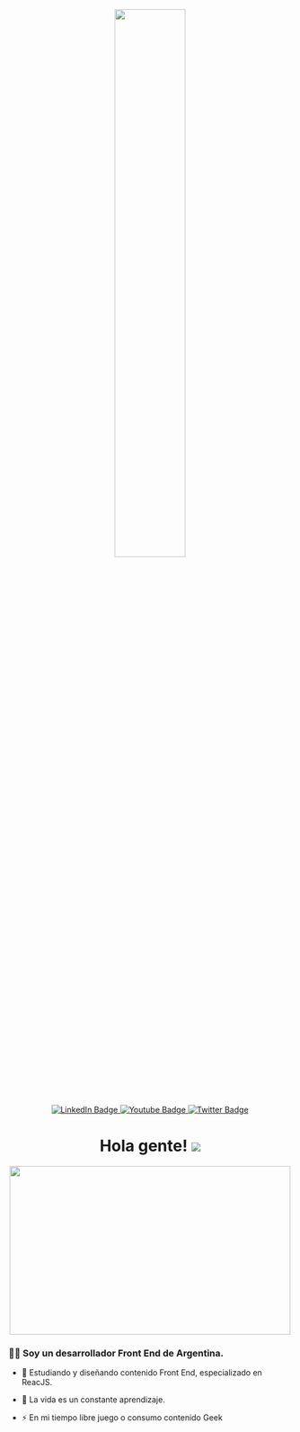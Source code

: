 

<div id="header" align="center">
  <img src="https://media.giphy.com/media/M9gbBd9nbDrOTu1Mqx/giphy.gif" width="50%">


<div id="badges">
  <a href="your-linkedin-URL">
    <img src="https://img.shields.io/badge/LinkedIn-blue?style=for-the-badge&logo=linkedin&logoColor=white" alt="LinkedIn Badge"/>
  </a>
  <a href="https://www.youtube.com/channel/UCOr210tO5b6Bx1ADIJZ0eOw">
    <img src="https://img.shields.io/badge/YouTube-red?style=for-the-badge&logo=youtube&logoColor=white" alt="Youtube Badge"/>
  </a>
  <a href="https://twitter.com/VazzolerEduardo">
    <img src="https://img.shields.io/badge/Twitter-blue?style=for-the-badge&logo=twitter&logoColor=white" alt="Twitter Badge"/>
  </a>
</div>
 <img src="https://komarev.com/ghpvc/?username=l4mm3r&style=flat-square&color=blue" alt=""/>
 <h1>
  Hola gente!
  <img src="https://media.giphy.com/media/v1.Y2lkPTc5MGI3NjExN255YW01N2FsZnFzNzl2NGR3ZmtjMmZ1dnF1eGVtMHFpZm9vNXkyNyZlcD12MV9pbnRlcm5hbF9naWZfYnlfaWQmY3Q9cw/hvRJCLFzcasrR4ia7z/giphy.gif" />
</h1>
</div>
<div align="center">
  <img src="https://media.giphy.com/media/dWesBcTLavkZuG35MI/giphy.gif" width="500" height="300"/>
</div

---

  ### :man_technologist: Soy un desarrollador Front End de Argentina.
  
- :telescope: Estudiando y diseñando contenido Front End, especializado en ReacJS.

- :seedling: La vida es un constante aprendizaje.

- :zap: En mi tiempo libre juego o consumo contenido Geek

